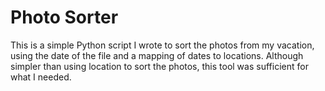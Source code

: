 # Photo Sorter

This is a simple Python script I wrote to sort the photos from my vacation, using the date of the file and a mapping of dates to locations.  Although simpler than using location to sort the photos, this tool was sufficient for what I needed.
